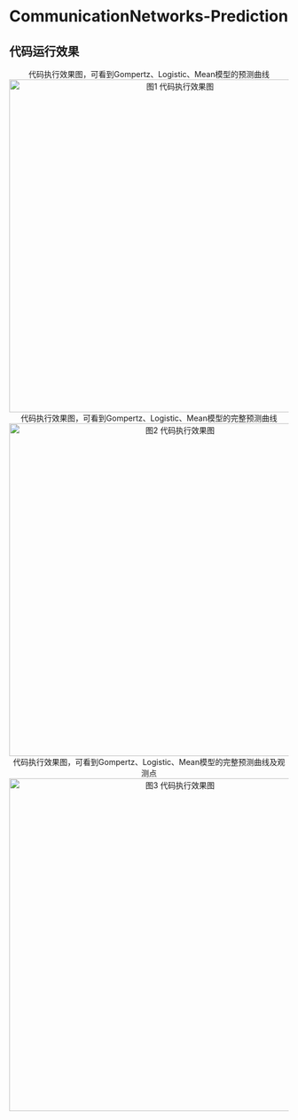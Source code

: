 #  CommunicationNetworks-Prediction

## 代码运行效果 

<div align=center>代码执行效果图，可看到Gompertz、Logistic、Mean模型的预测曲线</div>  
<div align=center>
<img src="https://gitee.com/qunshanhe/communication-networks-prediction/raw/master/pic/PredictionCurve1.png" width = "600" alt="图1 代码执行效果图"/>
</div> 

<div align=center>代码执行效果图，可看到Gompertz、Logistic、Mean模型的完整预测曲线</div>  
<div align=center>
<img src="https://gitee.com/qunshanhe/communication-networks-prediction/raw/master/pic/PredictionCurve2.png" width = "600" alt="图2 代码执行效果图"/>
</div> 

<div align=center>代码执行效果图，可看到Gompertz、Logistic、Mean模型的完整预测曲线及观测点</div>  
<div align=center>
<img src="https://gitee.com/qunshanhe/communication-networks-prediction/raw/master/pic/CurveWithMeasuredPoints.png" width = "600" alt="图3 代码执行效果图"/>
</div> 